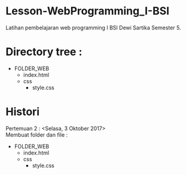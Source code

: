 # Lesson-WebProgramming_I-BSI
Latihan pembelajaran web programming I BSI Dewi Sartika Semester 5.

# Directory tree : 
- FOLDER_WEB
  - index.html
  - css
    - style.css

# Histori
Pertemuan 2 : <Selasa, 3 Oktober 2017>  
Membuat folder dan file : 
- FOLDER_WEB
  - index.html
  - css
    - style.css
